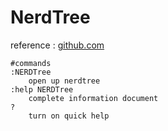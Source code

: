 NerdTree
===
reference : [github.com](https://github.com/preservim/nerdtree "https://github.com/preservim/nerdtree")  
```
#commands
:NERDTree
    open up nerdtree
:help NERDTree
    complete information document
?
    turn on quick help
```
